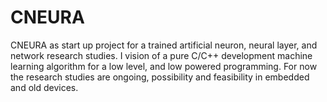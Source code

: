 # CNEURA
CNEURA as start up project for a trained artificial neuron, neural layer, and network research studies. I vision of a pure C/C++ development machine learning algorithm for a low level, and low powered programming. For now the research studies are ongoing, possibility and feasibility in embedded and old devices.
